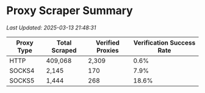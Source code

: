 # Proxy Scraper Summary

_Last Updated: 2025-03-13 21:48:31_

| Proxy Type | Total Scraped | Verified Proxies | Verification Success Rate |
|------------|--------------|------------------|--------------------------|
| HTTP | 409,068 | 2,309 | 0.6% |
| SOCKS4 | 2,145 | 170 | 7.9% |
| SOCKS5 | 1,444 | 268 | 18.6% |
